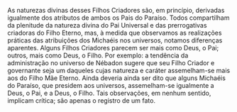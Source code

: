 ﻿As naturezas divinas desses Filhos Criadores são, em princípio, derivadas igualmente dos atributos de ambos os Pais do Paraíso. Todos compartilham da plenitude da natureza divina do Pai Universal e das prerrogativas criadoras do Filho Eterno, mas, à medida que observamos as realizações práticas das atribuições dos Michaéis nos universos, notamos diferenças aparentes. Alguns Filhos Criadores parecem ser mais como Deus, o Pai; outros, mais como Deus, o Filho. Por exemplo: a tendência da administração no universo de Nébadon sugere que seu Filho Criador e governante seja um daqueles cujas natureza e caráter assemelham-se mais aos do Filho Mãe Eterno. Ainda deveria ainda ser dito que alguns Michaéis do Paraíso, que presidem aos universos, assemelham-se igualmente a Deus, o Pai, e a Deus, o Filho. Tais observações, em nenhum sentido, implicam crítica; são apenas o registro de um fato.